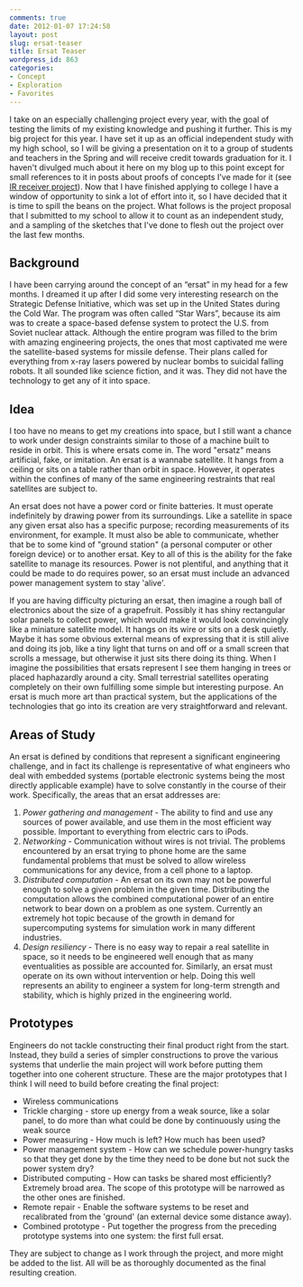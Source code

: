 ```yaml
---
comments: true
date: 2012-01-07 17:24:58
layout: post
slug: ersat-teaser
title: Ersat Teaser
wordpress_id: 863
categories:
- Concept
- Exploration
- Favorites
---
```


I take on an especially challenging project every year, with the goal of testing the limits of my existing knowledge and pushing it further. This is my big project for this year. I have set it up as an official independent study with my high school, so I will be giving a presentation on it to a group of students and teachers in the Spring and will receive credit towards graduation for it. I haven't divulged much about it here on my blog up to this point except for small references to it in posts about proofs of concepts I've made for it (see [IR receiver project](http://www.hackniac.com/posts/a-tiny-tv-remote-receiver.html)). Now that I have finished applying to college I have a window of opportunity to sink a lot of effort into it, so I have decided that it is time to spill the beans on the project. What follows is the project proposal that I submitted to my school to allow it to count as an independent study, and a sampling of the sketches that I've done to flesh out the project over the last few months.

<!--more-->

Background
----------

I have been carrying around the concept of an “ersat” in my head for a few months. I dreamed it up after I did some very interesting research on the Strategic Defense Initiative, which was set up in the United States during the Cold War. The program was often called “Star Wars”, because its aim was to create a space-based defense system to protect the U.S. from Soviet nuclear attack. Although the entire program was filled to the brim with amazing engineering projects, the ones that most captivated me were the satellite-based systems for missile defense. Their plans called for everything from x-ray lasers powered by nuclear bombs to suicidal falling robots. It all sounded like science fiction, and it was. They did not have the technology to get any of it into space.


Idea
----

I too have no means to get my creations into space, but I still want a chance to work under design constraints similar to those of a machine built to reside in orbit. This is where ersats come in. The word "ersatz" means artificial, fake, or imitation. An ersat is a wannabe satellite. It hangs from a ceiling or sits on a table rather than orbit in space. However, it operates within the confines of many of the same engineering restraints that real satellites are subject to.

An ersat does not have a power cord or finite batteries. It must operate indefinitely by drawing power from its surroundings. Like a satellite in space any given ersat also has a specific purpose; recording measurements of its environment, for example. It must also be able to communicate, whether that be to some kind of "ground station" (a personal computer or other foreign device) or to another ersat. Key to all of this is the ability for the fake satellite to manage its resources. Power is not plentiful, and anything that it could be made to do requires power, so an ersat must include an advanced power management system to stay 'alive'.

If you are having difficulty picturing an ersat, then imagine a rough ball of electronics about the size of a grapefruit. Possibly it has shiny rectangular solar panels to collect power, which would make it would look convincingly like a miniature satellite model. It hangs on its wire or sits on a desk quietly. Maybe it has some obvious external means of expressing that it is still alive and doing its job, like a tiny light that turns on and off or a small screen that scrolls a message, but otherwise it just sits there doing its thing. When I imagine the possibilities that ersats represent I see them hanging in trees or placed haphazardly around a city. Small terrestrial satellites operating completely on their own fulfilling some simple but interesting purpose. An ersat is much more art than practical system, but the applications of the technologies that go into its creation are very straightforward and relevant.


Areas of Study
--------------

An ersat is defined by conditions that represent a significant engineering challenge, and in fact its challenge is representative of what engineers who deal with embedded systems (portable electronic systems being the most directly applicable example) have to solve constantly in the course of their work. Specifically, the areas that an ersat addresses are:

1. _Power gathering and management_ - The ability to find and use any sources of power available, and use them in the most efficient way possible. Important to everything from electric cars to iPods.
2. _Networking_ - Communication without wires is not trivial. The problems encountered by an ersat trying to phone home are the same fundamental problems that must be solved to allow wireless communications for any device, from a cell phone to a laptop.
3. _Distributed computation_ - An ersat on its own may not be powerful enough to solve a given problem in the given time. Distributing the computation allows the combined computational power of an entire network to bear down on a problem as one system. Currently an extremely hot topic because of the growth in demand for supercomputing systems for simulation work in many different industries.
4. _Design resiliency_ - There is no easy way to repair a real satellite in space, so it needs to be engineered well enough that as many eventualities as possible are accounted for. Similarly, an ersat must operate on its own without intervention or help. Doing this well represents an ability to engineer a system for long-term strength and stability, which is highly prized in the engineering world.


Prototypes
----------

Engineers do not tackle constructing their final product right from the start. Instead, they build a series of simpler constructions to prove the various systems that underlie the main project will work before putting them together into one coherent structure. These are the major prototypes that I think I will need to build before creating the final project:

* Wireless communications
* Trickle charging - store up energy from a weak source, like a solar panel, to do more than what could be done by continuously using the weak source
* Power measuring - How much is left? How much has been used?
* Power management system - How can we schedule power-hungry tasks so that they get done by the time they need to be done but not suck the power system dry?
* Distributed computing - How can tasks be shared most efficiently? Extremely broad area. The scope of this prototype will be narrowed as the other ones are finished.
* Remote repair - Enable the software systems to be reset and recalibrated from the 'ground' (an external device some distance away).
* Combined prototype - Put together the progress from the preceding prototype systems into one system: the first full ersat.

They are subject to change as I work through the project, and more might be added to the list. All will be as thoroughly documented as the final resulting creation.

